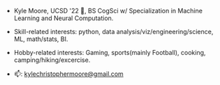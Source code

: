 - Kyle Moore, UCSD '22 🔱, BS CogSci w/ Specialization in Machine Learning and Neural Computation.

- Skill-related interests: python, data analysis/viz/engineering/science, ML, math/stats, BI.

- Hobby-related interests: Gaming, sports(mainly Football), cooking, camping/hiking/excercise.

- 📫: kylechristophermoore@gmail.com
